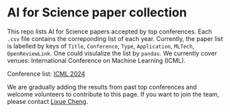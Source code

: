 # AI for Science paper collection

This repo lists AI for Science papers accepted by top conferences. Each `.csv` file contains the correponding list of each year. Currently, the paper list is labelled by keys of `Title`, `Conference`, `Type`, `Application`, `MLTech`, `OpenReviewLink`. One could visulalize the list by `pandas`. We currently cover venues: International Conference on Machine Learning (ICML).

Conference list: [ICML 2024](icml_2024.csv)

We are gradually adding the results from past top conferences and welcome volunteers to contribute to this page. If you want to join the team, please contact <a href="mailto:sherrylixuecheng@google.com">Lixue Cheng</a>.

